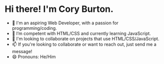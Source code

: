 <h1>Hi there! I'm Cory Burton.</h1>



- 👋 I'm an aspiring Web Developer, with a passion for programming/coding.
- 🌱 I’m competent with HTML/CSS and currently learning JavaScript.
- 🤝 I'm looking to collaborate on projects that use HTML/CSS/JavaScript.
- 📫 If you're looking to collaborate or want to reach out, just send me a message!
- 😄 Pronouns: He/Him
